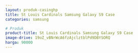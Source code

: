 ```yaml
---
layout: produk-casinghp
title: St Louis Cardinals Samsung Galaxy S9 Case
categories: samsung

# Produk
product-title: St Louis Cardinals Samsung Galaxy S9 Case
image-drive: 19oZ_vBNrWcA6fzAjclztblPd9DBYSORQ
harga: 90000
---
```

